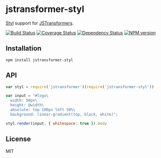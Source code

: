 # jstransformer-styl

[Styl](https://github.com/tj/styl) support for [JSTransformers](http://github.com/jstransformers).

[![Build Status](https://img.shields.io/travis/jstransformers/jstransformer-styl/master.svg)](https://travis-ci.org/jstransformers/jstransformer-styl)
[![Coverage Status](https://img.shields.io/codecov/c/github/jstransformers/jstransformer-styl/master.svg)](https://codecov.io/gh/jstransformers/jstransformer-styl)
[![Dependency Status](https://img.shields.io/david/jstransformers/jstransformer-styl/master.svg)](http://david-dm.org/jstransformers/jstransformer-styl)
[![NPM version](https://img.shields.io/npm/v/jstransformer-styl.svg)](https://www.npmjs.org/package/jstransformer-styl)

## Installation

    npm install jstransformer-styl

## API

```js
var styl = require('jstransformer')(require('jstransformer-styl'))

var input = "#logo\
  width: 50px\
  height: @width\
  absolute: top 100px left 50%\
  background: linear-gradient(top, black, white)";

styl.render(input, { whitespace: true }).body
```

## License

MIT
